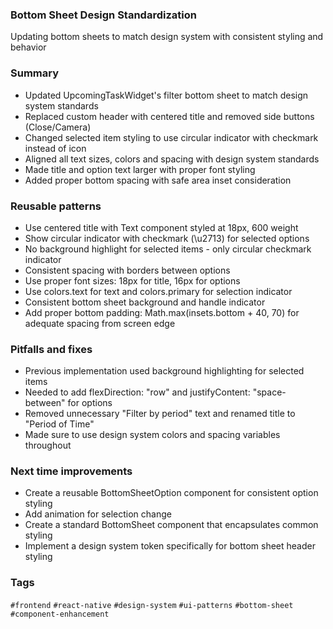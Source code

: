 ### Bottom Sheet Design Standardization

Updating bottom sheets to match design system with consistent styling and behavior

### Summary

- Updated UpcomingTaskWidget's filter bottom sheet to match design system standards
- Replaced custom header with centered title and removed side buttons (Close/Camera)
- Changed selected item styling to use circular indicator with checkmark instead of icon
- Aligned all text sizes, colors and spacing with design system standards
- Made title and option text larger with proper font styling
- Added proper bottom spacing with safe area inset consideration

### Reusable patterns

- Use centered title with Text component styled at 18px, 600 weight
- Show circular indicator with checkmark (\u2713) for selected options
- No background highlight for selected items - only circular checkmark indicator
- Consistent spacing with borders between options
- Use proper font sizes: 18px for title, 16px for options
- Use colors.text for text and colors.primary for selection indicator
- Consistent bottom sheet background and handle indicator
- Add proper bottom padding: Math.max(insets.bottom + 40, 70) for adequate spacing from screen edge

### Pitfalls and fixes

- Previous implementation used background highlighting for selected items
- Needed to add flexDirection: "row" and justifyContent: "space-between" for options
- Removed unnecessary "Filter by period" text and renamed title to "Period of Time"
- Made sure to use design system colors and spacing variables throughout

### Next time improvements

- Create a reusable BottomSheetOption component for consistent option styling
- Add animation for selection change
- Create a standard BottomSheet component that encapsulates common styling
- Implement a design system token specifically for bottom sheet header styling

### Tags

`#frontend` `#react-native` `#design-system` `#ui-patterns` `#bottom-sheet` `#component-enhancement`
